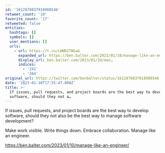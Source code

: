 ```yaml
---
id: '1612870837018988546'
retweet_count: '10'
favorite_count: '17'
retweeted: false
entities:
  hashtags: []
  symbols: []
  user_mentions: []
  urls:
    - url: https://t.co/LWWD2TWGaG
      expanded_url: https://ben.balter.com/2023/01/10/manage-like-an-engineer/
      display_url: ben.balter.com/2023/01/10/man…
      indices:
        - '241'
        - '264'
original_url: https://twitter.com/benbalter/status/1612870837018988546
date: '2023-01-10T17:55:47.000Z'
title: >-
  If issues, pull requests, and project boards are the best way to develop
  software, should they not a…
---
```


If issues, pull requests, and project boards are the best way to develop software, should they not also be the best way to manage software development? 

Make work visible. Write things down. Embrace collaboration. Manage like an engineer.

https://ben.balter.com/2023/01/10/manage-like-an-engineer/